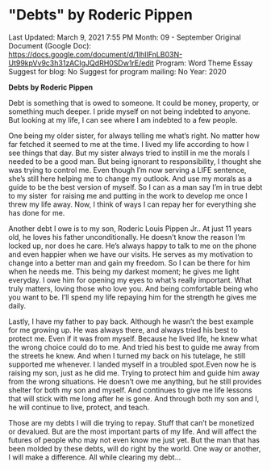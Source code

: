 # "Debts" by Roderic Pippen

Last Updated: March 9, 2021 7:55 PM
Month: 09 - September
Original Document (Google Doc): https://docs.google.com/document/d/1lhIIFnLB03N-Ut99kpVv9c3h31zACIgJQdRH0SDw1rE/edit
Program: Word Theme Essay
Suggest for blog: No
Suggest for program mailing: No
Year: 2020

**Debts by Roderic Pippen**

Debt is something that is owed to someone. It could be money, property, or something much deeper. I pride myself on not being indebted to anyone. But looking at my life, I can see where I am indebted to a few people.

One being my older sister, for always telling me what’s right. No matter how far fetched it seemed to me at the time. I lived my life according to how I see things that day. But my sister always tried to instill in me the morals I needed to be a good man. But being ignorant to responsibility, I thought she was trying to control me. Even though I’m now serving a LIFE sentence, she’s still here helping me to change my outlook. And use my morals as a guide to be the best version of myself. So I can as a man say I’m in true debt to my sister  for raising me and putting in the work to develop me once I threw my life away. Now, I think of ways I can repay her for everything she has done for me.

Another debt I owe is to my son, Roderic Louis Pippen Jr.. At just 11 years old, he loves his father unconditionally. He doesn’t know the reason I’m locked up, nor does he care. He’s always happy to talk to me on the phone and even happier when we have our visits. He serves as my motivation to change into a better man and gain my freedom. So I can be there for him when he needs me. This being my darkest moment; he gives me light everyday. I owe him for opening my eyes to what’s really important. What truly matters, loving those who love you. And being comfortable being who you want to be. I’ll spend my life repaying him for the strength he gives me daily.

Lastly, I have my father to pay back. Although he wasn’t the best example for me growing up. He was always there, and always tried his best to protect me. Even if it was from myself. Because he lived life, he knew what the wrong choice could do to me. And tried his best to guide me away from the streets he knew. And when I turned my back on his tutelage, he still supported me whenever. I landed myself in a troubled spot.Even now he is raising my son, just as he did me. Trying to protect him and guide him away from the wrong situations. He doesn’t owe me anything, but he still provides shelter for both my son and myself. And continues to give me life lessons that will stick with me long after he is gone. And through both my son and I, he will continue to live, protect, and teach.

Those are my debts I will die trying to repay. Stuff that can’t be monetized or devalued. But are the most important parts of my life. And will affect the futures of people who may not even know me just yet. But the man that has been molded by these debts, will do right by the world. One way or another, I will make a difference. All while clearing my debt…